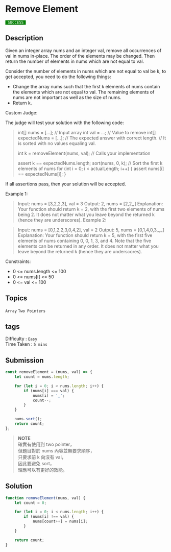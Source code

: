 # Remove Element

<code style="color:white; background:green"> SUCCESS </code>

## Description

Given an integer array nums and an integer val, remove all occurrences of val in nums in-place. The order of the elements may be changed. Then return the number of elements in nums which are not equal to val.

Consider the number of elements in nums which are not equal to val be k, to get accepted, you need to do the following things:

-   Change the array nums such that the first k elements of nums contain the elements which are not equal to val. The remaining elements of nums are not important as well as the size of nums.
-   Return k.

Custom Judge:

The judge will test your solution with the following code:

> int[] nums = [...]; // Input array
> int val = ...; // Value to remove
> int[] expectedNums = [...]; // The expected answer with correct length.
> // It is sorted with no values equaling val.
>
> int k = removeElement(nums, val); // Calls your implementation
>
> assert k == expectedNums.length;
> sort(nums, 0, k); // Sort the first k elements of nums
> for (int i = 0; i < actualLength; i++) {
> assert nums[i] == expectedNums[i];
> }

If all assertions pass, then your solution will be accepted.

Example 1:

> Input: nums = [3,2,2,3], val = 3
> Output: 2, nums = [2,2,_,_]
> Explanation: Your function should return k = 2, with the first two elements of nums being 2.
> It does not matter what you leave beyond the returned k (hence they are underscores).
> Example 2:

> Input: nums = [0,1,2,2,3,0,4,2], val = 2
> Output: 5, nums = [0,1,4,0,3,_,_,_]
> Explanation: Your function should return k = 5, with the first five elements of nums containing 0, 0, 1, 3, and 4.
> Note that the five elements can be returned in any order.
> It does not matter what you leave beyond the returned k (hence they are underscores).

Constraints:

-   0 <= nums.length <= 100
-   0 <= nums[i] <= 50
-   0 <= val <= 100

## Topics

`Array` `Two Pointers`

## tags

Difficulty : `Easy`  
Time Taken : `5 mins`

## Submission

```javascript
const removeElement = (nums, val) => {
    let count = nums.length;

    for (let i = 0; i < nums.length; i++) {
        if (nums[i] === val) {
            nums[i] = '_';
            count--;
        }
    }

    nums.sort();
    return count;
};
```

> **NOTE**  
> 確實有使用到 two pointer，  
> 但題目對於 nums 內容並無要求順序，  
> 只要求前 k 向沒有 val，  
> 因此要避免 sort，  
> 理應可以有更好的效能。

## Solution

```javascript
function removeElement(nums, val) {
    let count = 0;

    for (let i = 0; i < nums.length; i++) {
        if (nums[i] !== val) {
            nums[count++] = nums[i];
        }
    }

    return count;
}
```
